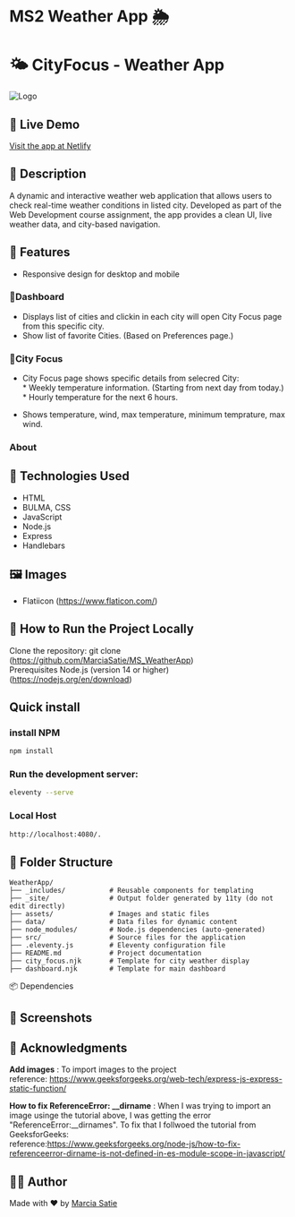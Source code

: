 # MS2 Weather App 🌦️


# 🌤️ CityFocus - Weather App
![Logo](./assets/logo.png)
## 🔗 Live Demo
[Visit the app at Netlify](https://ms2weatherapp.netlify.app/cityfocus/?city=berlin)

## 📜 Description
A dynamic and interactive weather web application that allows users to check real-time weather conditions in listed city. Developed as part of the Web Development course assignment, the app provides a clean UI, live weather data, and city-based navigation.

## 🎯 Features
-  Responsive design for desktop and mobile
### 📄Dashboard
-  Displays list of cities and clickin in each city will open City Focus page from this specific city.
- Show list of favorite Cities. (Based on Preferences page.)
### 📄City Focus
-  City Focus page shows specific details from selecred City: 
<br> * Weekly temperature information. (Starting from next day from today.)
<br> * Hourly temperature for the next 6 hours. 
    
-  Shows temperature, wind, max temperature, minimum temprature, max wind. 

### About




## 🚀 Technologies Used
- HTML
- BULMA, CSS
- JavaScript
- Node.js
- Express
- Handlebars

## 🖼️ Images
- Flatiicon (https://www.flaticon.com/)


## 🧪 How to Run the Project Locally
Clone the repository:
git clone  (https://github.com/MarciaSatie/MS_WeatherApp)
<br>
Prerequisites
Node.js (version 14 or higher) ​(https://nodejs.org/en/download)


## Quick install

### install NPM

```sh
npm install
```

### Run the development server:

```sh
eleventy --serve
```

### Local Host

```sh
http://localhost:4080/.
```

## 📂 Folder Structure

```plaintext
WeatherApp/
├── _includes/           # Reusable components for templating
├── _site/               # Output folder generated by 11ty (do not edit directly)
├── assets/              # Images and static files
├── data/                # Data files for dynamic content
├── node_modules/        # Node.js dependencies (auto-generated)
├── src/                 # Source files for the application
├── .eleventy.js         # Eleventy configuration file
├── README.md            # Project documentation
├── city_focus.njk       # Template for city weather display
├── dashboard.njk        # Template for main dashboard
```

📦 Dependencies


## 📸 Screenshots

## 🙌 Acknowledgments
**Add images** : To import images to the project<br>
reference: https://www.geeksforgeeks.org/web-tech/express-js-express-static-function/

**How to fix ReferenceError: __dirname** : When I was trying to import an image usinge the tutorial above, I was getting the error "ReferenceError:__dirnames". To fix that I follwoed the tutorial from GeeksforGeeks: <br>
reference:https://www.geeksforgeeks.org/node-js/how-to-fix-referenceerror-dirname-is-not-defined-in-es-module-scope-in-javascript/


## 🙋‍♂️ Author
Made with ❤️ by [Marcia Satie](https://github.com/yourusername)






